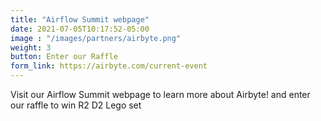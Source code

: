 ```yaml
---
title: "Airflow Summit webpage"
date: 2021-07-05T10:17:52-05:00
image : "/images/partners/airbyte.png"
weight: 3
button: Enter our Raffle
form_link: https://airbyte.com/current-event
---
```


Visit our Airflow Summit webpage to learn more about Airbyte! and enter our raffle to win R2 D2 Lego set